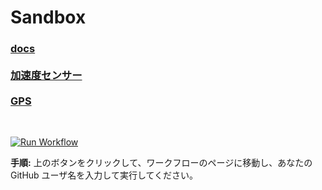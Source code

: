 # Sandbox

<h3>
<a href="https://jun1-max.github.io/Sandbox/">docs</a><br><br>
<a href="https://jun1-max.github.io/Sandbox/Accelerometer.html">加速度センサー</a><br><br>
<a href="https://jun1-max.github.io/Sandbox/GPS.html">GPS</a><br>
</h3>
<br>

[![Run Workflow](https://img.shields.io/badge/Run%20Workflow-Click%20Me-brightgreen)](https://github.com/jun1-max/Sandbox/blob/main/.github/workflows/create-user-branches.yml)

**手順:** 上のボタンをクリックして、ワークフローのページに移動し、あなたの GitHub ユーザ名を入力して実行してください。
